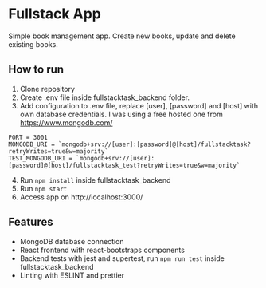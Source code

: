 # Fullstack App
Simple book management app. Create new books, update and delete existing books.

## How to run
1. Clone repository
2. Create .env file inside fullstacktask_backend folder.
3. Add configuration to .env file, replace [user], [password] and [host] with own database credentials. I was using a free hosted one from https://www.mongodb.com/

```
PORT = 3001
MONGODB_URI = `mongodb+srv://[user]:[password]@[host]/fullstacktask?retryWrites=true&w=majority`
TEST_MONGODB_URI = `mongodb+srv://[user]:[password]@[host]/fullstacktask_test?retryWrites=true&w=majority`
```
4. Run `npm install` inside fullstacktask_backend
5. Run `npm start`
6. Access app on http://localhost:3000/

## Features
- MongoDB database connection
- React frontend with react-bootstraps components
- Backend tests with jest and supertest, run `npm run test` inside fullstacktask_backend
- Linting with ESLINT and prettier
